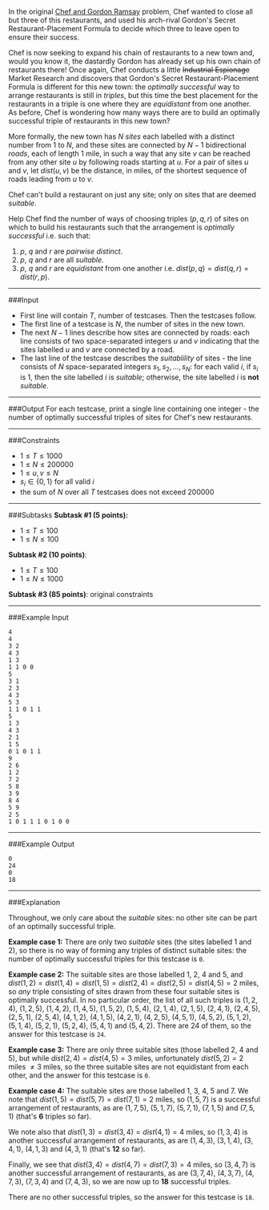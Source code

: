 In the original [Chef and Gordon Ramsay](https://www.codechef.com/problems/CHGORAM) problem, Chef wanted to close all but three of this restaurants, and used his arch-rival Gordon's Secret Restaurant-Placement Formula to decide which three to leave open to ensure their success.

Chef is now seeking to expand his chain of restaurants to a new town and, would you know it, the dastardly Gordon has already set up his own chain of restaurants there! Once again, Chef conducts a little <strike>Industrial Espionage</strike> Market Research and discovers that Gordon's Secret Restaurant-Placement Formula is different for this new town: the _optimally successful_ way to arrange restaurants is still in _triples_, but this time the best placement for the restaurants in a triple is one where they are _equidistant_ from one another. As before, Chef is wondering how many ways there are to build an optimally successful triple of restaurants in this new town?

More formally, the new town has $N$ _sites_ each labelled with a distinct number from $1$ to $N$, and these sites are connected by $N - 1$ bidirectional _roads_, each of length 1 mile, in such a way that any site $v$ can be reached from any other site $u$ by following roads starting at $u$. For a pair of sites $u$ and $v$, let $\textit{dist}(u, v)$ be the distance, in miles, of the shortest sequence of roads leading from $u$ to $v$.

Chef can't build a restaurant on just any site; only on sites that are deemed _suitable_.

Help Chef find the number of ways of choosing triples $(p, q, r)$ of sites on which to build his restaurants such that the arrangement is _optimally successful_ i.e. such that:

1. $p$, $q$ and $r$ are _pairwise distinct_.
2. $p$, $q$ and $r$ are all _suitable_.
3. $p$, $q$ and $r$ are _equidistant_ from one another i.e. $\textit{dist}(p,q)=\textit{dist}(q,r)=\textit{dist}(r,p)$.

___
###Input

- First line will contain $T$, number of testcases. Then the testcases follow. 
- The first line of a testcase is $N$, the number of sites in the new town.
- The next $N-1$ lines describe how sites are connected by roads: each line consists of two space-separated integers $u$ and $v$ indicating that the sites labelled $u$ and $v$ are connected by a road.
- The last line of the testcase describes the _suitablility_ of sites - the line consists of $N$ space-separated integers $s_1, s_2, \ldots , s_N$: for each valid $i$, if $s_i$ is 1, then the site labelled $i$ is _suitable_; otherwise, the site labelled $i$ is **not** _suitable_.

___
###Output
For each testcase, print a single line containing one integer - the number of optimally successful triples of sites for Chef's new restaurants.

___
###Constraints 
- $1 \leq T \leq 1000$
- $1 \leq N \leq 200000$
- $1 \leq u,v \leq N$
- $s_i \in \{0,1\}$ for all valid $i$
- the sum of $N$ over all $T$ testcases does not exceed $200000$

___
###Subtasks
**Subtask #1 (5 points):** 

* $1 \leq T \leq 100$
* $1 \leq N \leq 100$

**Subtask #2 (10 points)**: 

* $1 \leq T \leq 100$ 
* $1 \leq N \leq 1000$

**Subtask #3 (85 points)**: original constraints

___
###Example Input

```
4
4 
3 2
4 3
1 3
1 1 0 0
5
3 1
2 3
4 3
5 3
1 1 0 1 1
5
1 3
4 3
2 1
1 5
0 1 0 1 1
9
2 6
1 2
7 2
5 8
3 9
8 4
5 9
2 5
1 0 1 1 1 0 1 0 0
```

___
###Example Output

```
0
24
0
18
```

___
###Explanation

Throughout, we only care about the _suitable_ sites: no other site can be part of an optimally successful triple.

**Example case 1:** There are only two _suitable_ sites (the sites labelled $1$ and $2$), so there is no way of forming any triples of distinct suitable sites: the number of optimally successful triples for this testcase is `0`.

**Example case 2:** The suitable sites are those labelled $1$, $2$, $4$ and $5$, and $\textit{dist}(1,2)=\textit{dist}(1,4)=\textit{dist}(1,5)=\textit{dist}(2,4)=\textit{dist}(2,5)=\textit{dist}(4,5)=2$ miles, so _any_ triple consisting of sites drawn from these four suitable sites is optimally successful. In no particular order, the list of all such triples is $(1, 2, 4)$, $(1, 2, 5)$, $(1, 4, 2)$, $(1, 4, 5)$, $(1, 5, 2)$, $(1, 5, 4)$, $(2, 1, 4)$, $(2, 1, 5)$, $(2, 4, 1)$, $(2, 4, 5)$, $(2, 5, 1)$, $(2, 5, 4)$, $(4, 1, 2)$, $(4, 1, 5)$, $(4, 2, 1)$, $(4, 2, 5)$, $(4, 5, 1)$, $(4, 5, 2)$, $(5, 1, 2)$, $(5, 1, 4)$, $(5, 2, 1)$, $(5, 2, 4)$, $(5, 4, 1)$ and $(5, 4, 2)$. There are $24$ of them, so the answer for this testcase is `24`.

**Example case 3:** There are only three suitable sites (those labelled $2$, $4$ and $5$), but while $\textit{dist}(2,4)=\textit{dist}(4,5)=3$ miles, unfortunately $\textit{dist}(5,2)=2$ miles $\neq 3$ miles, so the three suitable sites are not equidistant from each other, and the answer for this testcase is `0`.

**Example case 4:** The suitable sites are those labelled $1$, $3$, $4$, $5$ and $7$. We note that $\textit{dist}(1,5)=\textit{dist}(5,7)=\textit{dist}(7,1)=2$ miles, so $(1,5,7)$ is a successful arrangement of restaurants, as are $(1,7,5)$, $(5,1,7)$, $(5,7,1)$, $(7,1,5)$ and $(7,5,1)$ (that's **6** triples so far).

We note also that $\textit{dist}(1,3)=\textit{dist}(3,4)=\textit{dist}(4,1)=4$ miles, so $(1,3,4)$ is another successful arrangement of restaurants, as are $(1,4,3)$, $(3,1,4)$, $(3,4,1)$, $(4,1,3)$ and $(4,3,1)$ (that's **12** so far).

Finally, we see that $\textit{dist}(3,4)=\textit{dist}(4,7)=\textit{dist}(7,3)=4$ miles, so $(3,4,7)$ is another successful arrangement of restaurants, as are $(3,7,4)$, $(4,3,7)$, $(4,7,3)$, $(7,3,4)$ and $(7,4,3)$, so we are now up to **18** successful triples.

There are no other successful triples, so the answer for this testcase is `18`.



